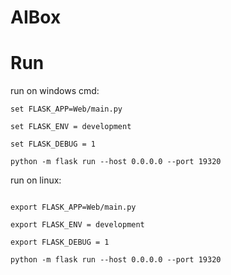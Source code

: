 # AIBox


# Run

run on windows cmd:

```shell script
set FLASK_APP=Web/main.py

set FLASK_ENV = development

set FLASK_DEBUG = 1

python -m flask run --host 0.0.0.0 --port 19320
```



run on linux:

```shell script

export FLASK_APP=Web/main.py

export FLASK_ENV = development

export FLASK_DEBUG = 1

python -m flask run --host 0.0.0.0 --port 19320
```
